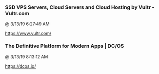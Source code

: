 ﻿

### SSD VPS Servers, Cloud Servers and Cloud Hosting by Vultr - Vultr.com
@ 3/13/19 6:27:49 AM

https://www.vultr.com/



### The Definitive Platform for Modern Apps | DC/OS
@ 3/13/19 8:13:12 AM

https://dcos.io/


